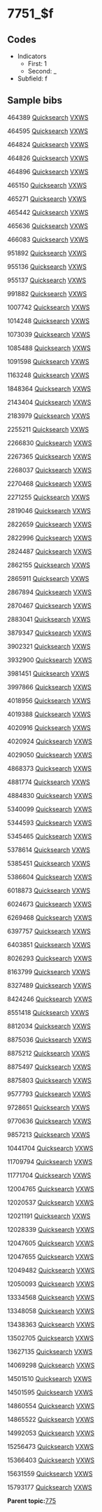 # 7751\_$f

## Codes

-   Indicators
    -   First: 1
    -   Second: \_
-   Subfield: f

## Sample bibs

464389 [Quicksearch](https://search.library.yale.edu/catalog/464389) [VXWS](http://prodorbis.library.yale.edu:7014/vxws/GetHoldingsService?bibId=464389)

464595 [Quicksearch](https://search.library.yale.edu/catalog/464595) [VXWS](http://prodorbis.library.yale.edu:7014/vxws/GetHoldingsService?bibId=464595)

464824 [Quicksearch](https://search.library.yale.edu/catalog/464824) [VXWS](http://prodorbis.library.yale.edu:7014/vxws/GetHoldingsService?bibId=464824)

464826 [Quicksearch](https://search.library.yale.edu/catalog/464826) [VXWS](http://prodorbis.library.yale.edu:7014/vxws/GetHoldingsService?bibId=464826)

464896 [Quicksearch](https://search.library.yale.edu/catalog/464896) [VXWS](http://prodorbis.library.yale.edu:7014/vxws/GetHoldingsService?bibId=464896)

465150 [Quicksearch](https://search.library.yale.edu/catalog/465150) [VXWS](http://prodorbis.library.yale.edu:7014/vxws/GetHoldingsService?bibId=465150)

465271 [Quicksearch](https://search.library.yale.edu/catalog/465271) [VXWS](http://prodorbis.library.yale.edu:7014/vxws/GetHoldingsService?bibId=465271)

465442 [Quicksearch](https://search.library.yale.edu/catalog/465442) [VXWS](http://prodorbis.library.yale.edu:7014/vxws/GetHoldingsService?bibId=465442)

465636 [Quicksearch](https://search.library.yale.edu/catalog/465636) [VXWS](http://prodorbis.library.yale.edu:7014/vxws/GetHoldingsService?bibId=465636)

466083 [Quicksearch](https://search.library.yale.edu/catalog/466083) [VXWS](http://prodorbis.library.yale.edu:7014/vxws/GetHoldingsService?bibId=466083)

951892 [Quicksearch](https://search.library.yale.edu/catalog/951892) [VXWS](http://prodorbis.library.yale.edu:7014/vxws/GetHoldingsService?bibId=951892)

955136 [Quicksearch](https://search.library.yale.edu/catalog/955136) [VXWS](http://prodorbis.library.yale.edu:7014/vxws/GetHoldingsService?bibId=955136)

955137 [Quicksearch](https://search.library.yale.edu/catalog/955137) [VXWS](http://prodorbis.library.yale.edu:7014/vxws/GetHoldingsService?bibId=955137)

991882 [Quicksearch](https://search.library.yale.edu/catalog/991882) [VXWS](http://prodorbis.library.yale.edu:7014/vxws/GetHoldingsService?bibId=991882)

1007742 [Quicksearch](https://search.library.yale.edu/catalog/1007742) [VXWS](http://prodorbis.library.yale.edu:7014/vxws/GetHoldingsService?bibId=1007742)

1014248 [Quicksearch](https://search.library.yale.edu/catalog/1014248) [VXWS](http://prodorbis.library.yale.edu:7014/vxws/GetHoldingsService?bibId=1014248)

1073039 [Quicksearch](https://search.library.yale.edu/catalog/1073039) [VXWS](http://prodorbis.library.yale.edu:7014/vxws/GetHoldingsService?bibId=1073039)

1085488 [Quicksearch](https://search.library.yale.edu/catalog/1085488) [VXWS](http://prodorbis.library.yale.edu:7014/vxws/GetHoldingsService?bibId=1085488)

1091598 [Quicksearch](https://search.library.yale.edu/catalog/1091598) [VXWS](http://prodorbis.library.yale.edu:7014/vxws/GetHoldingsService?bibId=1091598)

1163248 [Quicksearch](https://search.library.yale.edu/catalog/1163248) [VXWS](http://prodorbis.library.yale.edu:7014/vxws/GetHoldingsService?bibId=1163248)

1848364 [Quicksearch](https://search.library.yale.edu/catalog/1848364) [VXWS](http://prodorbis.library.yale.edu:7014/vxws/GetHoldingsService?bibId=1848364)

2143404 [Quicksearch](https://search.library.yale.edu/catalog/2143404) [VXWS](http://prodorbis.library.yale.edu:7014/vxws/GetHoldingsService?bibId=2143404)

2183979 [Quicksearch](https://search.library.yale.edu/catalog/2183979) [VXWS](http://prodorbis.library.yale.edu:7014/vxws/GetHoldingsService?bibId=2183979)

2255211 [Quicksearch](https://search.library.yale.edu/catalog/2255211) [VXWS](http://prodorbis.library.yale.edu:7014/vxws/GetHoldingsService?bibId=2255211)

2266830 [Quicksearch](https://search.library.yale.edu/catalog/2266830) [VXWS](http://prodorbis.library.yale.edu:7014/vxws/GetHoldingsService?bibId=2266830)

2267365 [Quicksearch](https://search.library.yale.edu/catalog/2267365) [VXWS](http://prodorbis.library.yale.edu:7014/vxws/GetHoldingsService?bibId=2267365)

2268037 [Quicksearch](https://search.library.yale.edu/catalog/2268037) [VXWS](http://prodorbis.library.yale.edu:7014/vxws/GetHoldingsService?bibId=2268037)

2270468 [Quicksearch](https://search.library.yale.edu/catalog/2270468) [VXWS](http://prodorbis.library.yale.edu:7014/vxws/GetHoldingsService?bibId=2270468)

2271255 [Quicksearch](https://search.library.yale.edu/catalog/2271255) [VXWS](http://prodorbis.library.yale.edu:7014/vxws/GetHoldingsService?bibId=2271255)

2819046 [Quicksearch](https://search.library.yale.edu/catalog/2819046) [VXWS](http://prodorbis.library.yale.edu:7014/vxws/GetHoldingsService?bibId=2819046)

2822659 [Quicksearch](https://search.library.yale.edu/catalog/2822659) [VXWS](http://prodorbis.library.yale.edu:7014/vxws/GetHoldingsService?bibId=2822659)

2822996 [Quicksearch](https://search.library.yale.edu/catalog/2822996) [VXWS](http://prodorbis.library.yale.edu:7014/vxws/GetHoldingsService?bibId=2822996)

2824487 [Quicksearch](https://search.library.yale.edu/catalog/2824487) [VXWS](http://prodorbis.library.yale.edu:7014/vxws/GetHoldingsService?bibId=2824487)

2862155 [Quicksearch](https://search.library.yale.edu/catalog/2862155) [VXWS](http://prodorbis.library.yale.edu:7014/vxws/GetHoldingsService?bibId=2862155)

2865911 [Quicksearch](https://search.library.yale.edu/catalog/2865911) [VXWS](http://prodorbis.library.yale.edu:7014/vxws/GetHoldingsService?bibId=2865911)

2867894 [Quicksearch](https://search.library.yale.edu/catalog/2867894) [VXWS](http://prodorbis.library.yale.edu:7014/vxws/GetHoldingsService?bibId=2867894)

2870467 [Quicksearch](https://search.library.yale.edu/catalog/2870467) [VXWS](http://prodorbis.library.yale.edu:7014/vxws/GetHoldingsService?bibId=2870467)

2883041 [Quicksearch](https://search.library.yale.edu/catalog/2883041) [VXWS](http://prodorbis.library.yale.edu:7014/vxws/GetHoldingsService?bibId=2883041)

3879347 [Quicksearch](https://search.library.yale.edu/catalog/3879347) [VXWS](http://prodorbis.library.yale.edu:7014/vxws/GetHoldingsService?bibId=3879347)

3902321 [Quicksearch](https://search.library.yale.edu/catalog/3902321) [VXWS](http://prodorbis.library.yale.edu:7014/vxws/GetHoldingsService?bibId=3902321)

3932900 [Quicksearch](https://search.library.yale.edu/catalog/3932900) [VXWS](http://prodorbis.library.yale.edu:7014/vxws/GetHoldingsService?bibId=3932900)

3981451 [Quicksearch](https://search.library.yale.edu/catalog/3981451) [VXWS](http://prodorbis.library.yale.edu:7014/vxws/GetHoldingsService?bibId=3981451)

3997866 [Quicksearch](https://search.library.yale.edu/catalog/3997866) [VXWS](http://prodorbis.library.yale.edu:7014/vxws/GetHoldingsService?bibId=3997866)

4018956 [Quicksearch](https://search.library.yale.edu/catalog/4018956) [VXWS](http://prodorbis.library.yale.edu:7014/vxws/GetHoldingsService?bibId=4018956)

4019388 [Quicksearch](https://search.library.yale.edu/catalog/4019388) [VXWS](http://prodorbis.library.yale.edu:7014/vxws/GetHoldingsService?bibId=4019388)

4020916 [Quicksearch](https://search.library.yale.edu/catalog/4020916) [VXWS](http://prodorbis.library.yale.edu:7014/vxws/GetHoldingsService?bibId=4020916)

4020924 [Quicksearch](https://search.library.yale.edu/catalog/4020924) [VXWS](http://prodorbis.library.yale.edu:7014/vxws/GetHoldingsService?bibId=4020924)

4029050 [Quicksearch](https://search.library.yale.edu/catalog/4029050) [VXWS](http://prodorbis.library.yale.edu:7014/vxws/GetHoldingsService?bibId=4029050)

4868373 [Quicksearch](https://search.library.yale.edu/catalog/4868373) [VXWS](http://prodorbis.library.yale.edu:7014/vxws/GetHoldingsService?bibId=4868373)

4881774 [Quicksearch](https://search.library.yale.edu/catalog/4881774) [VXWS](http://prodorbis.library.yale.edu:7014/vxws/GetHoldingsService?bibId=4881774)

4884830 [Quicksearch](https://search.library.yale.edu/catalog/4884830) [VXWS](http://prodorbis.library.yale.edu:7014/vxws/GetHoldingsService?bibId=4884830)

5340099 [Quicksearch](https://search.library.yale.edu/catalog/5340099) [VXWS](http://prodorbis.library.yale.edu:7014/vxws/GetHoldingsService?bibId=5340099)

5344593 [Quicksearch](https://search.library.yale.edu/catalog/5344593) [VXWS](http://prodorbis.library.yale.edu:7014/vxws/GetHoldingsService?bibId=5344593)

5345465 [Quicksearch](https://search.library.yale.edu/catalog/5345465) [VXWS](http://prodorbis.library.yale.edu:7014/vxws/GetHoldingsService?bibId=5345465)

5378614 [Quicksearch](https://search.library.yale.edu/catalog/5378614) [VXWS](http://prodorbis.library.yale.edu:7014/vxws/GetHoldingsService?bibId=5378614)

5385451 [Quicksearch](https://search.library.yale.edu/catalog/5385451) [VXWS](http://prodorbis.library.yale.edu:7014/vxws/GetHoldingsService?bibId=5385451)

5386604 [Quicksearch](https://search.library.yale.edu/catalog/5386604) [VXWS](http://prodorbis.library.yale.edu:7014/vxws/GetHoldingsService?bibId=5386604)

6018873 [Quicksearch](https://search.library.yale.edu/catalog/6018873) [VXWS](http://prodorbis.library.yale.edu:7014/vxws/GetHoldingsService?bibId=6018873)

6024673 [Quicksearch](https://search.library.yale.edu/catalog/6024673) [VXWS](http://prodorbis.library.yale.edu:7014/vxws/GetHoldingsService?bibId=6024673)

6269468 [Quicksearch](https://search.library.yale.edu/catalog/6269468) [VXWS](http://prodorbis.library.yale.edu:7014/vxws/GetHoldingsService?bibId=6269468)

6397757 [Quicksearch](https://search.library.yale.edu/catalog/6397757) [VXWS](http://prodorbis.library.yale.edu:7014/vxws/GetHoldingsService?bibId=6397757)

6403851 [Quicksearch](https://search.library.yale.edu/catalog/6403851) [VXWS](http://prodorbis.library.yale.edu:7014/vxws/GetHoldingsService?bibId=6403851)

8026293 [Quicksearch](https://search.library.yale.edu/catalog/8026293) [VXWS](http://prodorbis.library.yale.edu:7014/vxws/GetHoldingsService?bibId=8026293)

8163799 [Quicksearch](https://search.library.yale.edu/catalog/8163799) [VXWS](http://prodorbis.library.yale.edu:7014/vxws/GetHoldingsService?bibId=8163799)

8327489 [Quicksearch](https://search.library.yale.edu/catalog/8327489) [VXWS](http://prodorbis.library.yale.edu:7014/vxws/GetHoldingsService?bibId=8327489)

8424246 [Quicksearch](https://search.library.yale.edu/catalog/8424246) [VXWS](http://prodorbis.library.yale.edu:7014/vxws/GetHoldingsService?bibId=8424246)

8551418 [Quicksearch](https://search.library.yale.edu/catalog/8551418) [VXWS](http://prodorbis.library.yale.edu:7014/vxws/GetHoldingsService?bibId=8551418)

8812034 [Quicksearch](https://search.library.yale.edu/catalog/8812034) [VXWS](http://prodorbis.library.yale.edu:7014/vxws/GetHoldingsService?bibId=8812034)

8875036 [Quicksearch](https://search.library.yale.edu/catalog/8875036) [VXWS](http://prodorbis.library.yale.edu:7014/vxws/GetHoldingsService?bibId=8875036)

8875212 [Quicksearch](https://search.library.yale.edu/catalog/8875212) [VXWS](http://prodorbis.library.yale.edu:7014/vxws/GetHoldingsService?bibId=8875212)

8875497 [Quicksearch](https://search.library.yale.edu/catalog/8875497) [VXWS](http://prodorbis.library.yale.edu:7014/vxws/GetHoldingsService?bibId=8875497)

8875803 [Quicksearch](https://search.library.yale.edu/catalog/8875803) [VXWS](http://prodorbis.library.yale.edu:7014/vxws/GetHoldingsService?bibId=8875803)

9577793 [Quicksearch](https://search.library.yale.edu/catalog/9577793) [VXWS](http://prodorbis.library.yale.edu:7014/vxws/GetHoldingsService?bibId=9577793)

9728651 [Quicksearch](https://search.library.yale.edu/catalog/9728651) [VXWS](http://prodorbis.library.yale.edu:7014/vxws/GetHoldingsService?bibId=9728651)

9770636 [Quicksearch](https://search.library.yale.edu/catalog/9770636) [VXWS](http://prodorbis.library.yale.edu:7014/vxws/GetHoldingsService?bibId=9770636)

9857213 [Quicksearch](https://search.library.yale.edu/catalog/9857213) [VXWS](http://prodorbis.library.yale.edu:7014/vxws/GetHoldingsService?bibId=9857213)

10441704 [Quicksearch](https://search.library.yale.edu/catalog/10441704) [VXWS](http://prodorbis.library.yale.edu:7014/vxws/GetHoldingsService?bibId=10441704)

11709794 [Quicksearch](https://search.library.yale.edu/catalog/11709794) [VXWS](http://prodorbis.library.yale.edu:7014/vxws/GetHoldingsService?bibId=11709794)

11771704 [Quicksearch](https://search.library.yale.edu/catalog/11771704) [VXWS](http://prodorbis.library.yale.edu:7014/vxws/GetHoldingsService?bibId=11771704)

12004765 [Quicksearch](https://search.library.yale.edu/catalog/12004765) [VXWS](http://prodorbis.library.yale.edu:7014/vxws/GetHoldingsService?bibId=12004765)

12020537 [Quicksearch](https://search.library.yale.edu/catalog/12020537) [VXWS](http://prodorbis.library.yale.edu:7014/vxws/GetHoldingsService?bibId=12020537)

12021191 [Quicksearch](https://search.library.yale.edu/catalog/12021191) [VXWS](http://prodorbis.library.yale.edu:7014/vxws/GetHoldingsService?bibId=12021191)

12028339 [Quicksearch](https://search.library.yale.edu/catalog/12028339) [VXWS](http://prodorbis.library.yale.edu:7014/vxws/GetHoldingsService?bibId=12028339)

12047605 [Quicksearch](https://search.library.yale.edu/catalog/12047605) [VXWS](http://prodorbis.library.yale.edu:7014/vxws/GetHoldingsService?bibId=12047605)

12047655 [Quicksearch](https://search.library.yale.edu/catalog/12047655) [VXWS](http://prodorbis.library.yale.edu:7014/vxws/GetHoldingsService?bibId=12047655)

12049482 [Quicksearch](https://search.library.yale.edu/catalog/12049482) [VXWS](http://prodorbis.library.yale.edu:7014/vxws/GetHoldingsService?bibId=12049482)

12050093 [Quicksearch](https://search.library.yale.edu/catalog/12050093) [VXWS](http://prodorbis.library.yale.edu:7014/vxws/GetHoldingsService?bibId=12050093)

13334568 [Quicksearch](https://search.library.yale.edu/catalog/13334568) [VXWS](http://prodorbis.library.yale.edu:7014/vxws/GetHoldingsService?bibId=13334568)

13348058 [Quicksearch](https://search.library.yale.edu/catalog/13348058) [VXWS](http://prodorbis.library.yale.edu:7014/vxws/GetHoldingsService?bibId=13348058)

13438363 [Quicksearch](https://search.library.yale.edu/catalog/13438363) [VXWS](http://prodorbis.library.yale.edu:7014/vxws/GetHoldingsService?bibId=13438363)

13502705 [Quicksearch](https://search.library.yale.edu/catalog/13502705) [VXWS](http://prodorbis.library.yale.edu:7014/vxws/GetHoldingsService?bibId=13502705)

13627135 [Quicksearch](https://search.library.yale.edu/catalog/13627135) [VXWS](http://prodorbis.library.yale.edu:7014/vxws/GetHoldingsService?bibId=13627135)

14069298 [Quicksearch](https://search.library.yale.edu/catalog/14069298) [VXWS](http://prodorbis.library.yale.edu:7014/vxws/GetHoldingsService?bibId=14069298)

14501510 [Quicksearch](https://search.library.yale.edu/catalog/14501510) [VXWS](http://prodorbis.library.yale.edu:7014/vxws/GetHoldingsService?bibId=14501510)

14501595 [Quicksearch](https://search.library.yale.edu/catalog/14501595) [VXWS](http://prodorbis.library.yale.edu:7014/vxws/GetHoldingsService?bibId=14501595)

14860554 [Quicksearch](https://search.library.yale.edu/catalog/14860554) [VXWS](http://prodorbis.library.yale.edu:7014/vxws/GetHoldingsService?bibId=14860554)

14865522 [Quicksearch](https://search.library.yale.edu/catalog/14865522) [VXWS](http://prodorbis.library.yale.edu:7014/vxws/GetHoldingsService?bibId=14865522)

14992053 [Quicksearch](https://search.library.yale.edu/catalog/14992053) [VXWS](http://prodorbis.library.yale.edu:7014/vxws/GetHoldingsService?bibId=14992053)

15256473 [Quicksearch](https://search.library.yale.edu/catalog/15256473) [VXWS](http://prodorbis.library.yale.edu:7014/vxws/GetHoldingsService?bibId=15256473)

15366403 [Quicksearch](https://search.library.yale.edu/catalog/15366403) [VXWS](http://prodorbis.library.yale.edu:7014/vxws/GetHoldingsService?bibId=15366403)

15631559 [Quicksearch](https://search.library.yale.edu/catalog/15631559) [VXWS](http://prodorbis.library.yale.edu:7014/vxws/GetHoldingsService?bibId=15631559)

15793177 [Quicksearch](https://search.library.yale.edu/catalog/15793177) [VXWS](http://prodorbis.library.yale.edu:7014/vxws/GetHoldingsService?bibId=15793177)

**Parent topic:**[775](../../tags/775/775.md)


